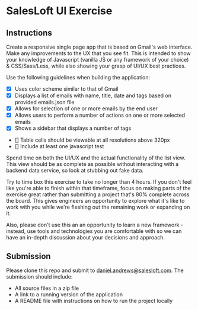 # SalesLoft UI Exercise

## Instructions

Create a responsive single page app that is based on Gmail's web interface. Make any improvements to the UX that you see fit. This is intended to show your knowledge of Javascript (vanilla JS or any framework of your choice) & CSS/Sass/Less, while also showing your grasp of UI/UX best practices.

Use the following guidelines when building the application:

- [x] Uses color scheme similar to that of Gmail
- [x] Displays a list of emails with name, title, date and tags based on provided emails.json file
- [x] Allows for selection of one or more emails by the end user
- [x] Allows users to perform a number of actions on one or more selected emails
- [x] Shows a sidebar that displays a number of tags
- [] Table cells should be viewable at all resolutions above 320px
- [] Include at least one javascript test

Spend time on both the UI/UX and the actual functionality of the list view. This view should be as complete as possible without interacting with a backend data service, so look at stubbing out fake data.

Try to time box this exercise to take no longer than 4 hours. If you don't feel like you're able to finish within that timeframe, focus on making parts of the exercise great rather than submitting a project that's 80% complete across the board. This gives engineers an opportunity to explore what it's like to work with you while we're fleshing out the remaining work or expanding on it.

Also, please don't use this an an opportunity to learn a new framework - instead, use tools and technologies you are comfortable with so we can have an in-depth discussion about your decisions and approach.

## Submission

Please clone this repo and submit to daniel.andrews@salesloft.com. The submission should include:

- All source files in a zip file
- A link to a running version of the application
- A README file with instructions on how to run the project locally
